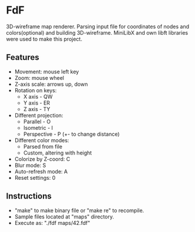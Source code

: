 # FdF
3D-wireframe map renderer.
Parsing input file for coordinates of nodes and colors(optional) and building 3D-wireframe.
MiniLibX and own libft libraries were used to make this project.

## Features
* Movement: mouse left key
* Zoom:   mouse wheel
* Z-axis scale: arrows up, down
* Rotation on keys:
  - X axis - QW
  - Y axis - ER
  - Z axis - TY
* Different projection:
  - Parallel - O
  - Isometric - I
  - Perspective - P (+- to change distance)
* Different color modes: 
  - Parsed from file
  - Custom, altering with height
* Colorize by Z-coord: C
* Blur mode: S
* Auto-refresh mode: A
* Reset settings: 0
 
 ## Instructions
- "make" to make binary file or "make re" to recompile.
- Sample files located at "maps" directory.
- Execute as: "./fdf maps/42.fdf"
